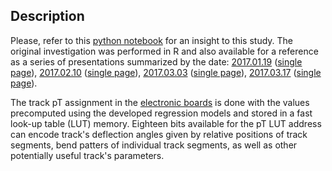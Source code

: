 ## Description

Please, refer to this [python notebook](https://github.com/kkotov/emtfPtRegression/blob/master/ModelSelection.ipynb)
for an insight to this study. The original investigation was performed in R and also
available for a reference as a series of presentations summarized by the date:
[2017.01.19](https://kkotov.github.io/emtfPtRegression/2017.01.19) 
([single page](https://kkotov.github.io/emtfPtRegression/2017.01.19/handout.html)),
[2017.02.10](https://kkotov.github.io/emtfPtRegression/2017.02.10)
([single page](https://kkotov.github.io/emtfPtRegression/2017.02.10/handout.html)),
[2017.03.03](https://kkotov.github.io/emtfPtRegression/2017.03.03)
([single page](https://kkotov.github.io/emtfPtRegression/2017.03.03/handout.html)),
[2017.03.17](https://kkotov.github.io/emtfPtRegression/2017.03.17)
([single page](https://kkotov.github.io/emtfPtRegression/2017.03.17/handout.html)).

The track pT assignment in the [electronic boards](http://iopscience.iop.org/1748-0221/8/12/C12034)
is done with the values precomputed using the developed regression models and
stored in a fast look-up table (LUT) memory. Eighteen bits available for the
pT LUT address can encode track's deflection angles given by relative positions
of track segments, bend patters of individual track segments, as well as other
potentially useful track's parameters.

